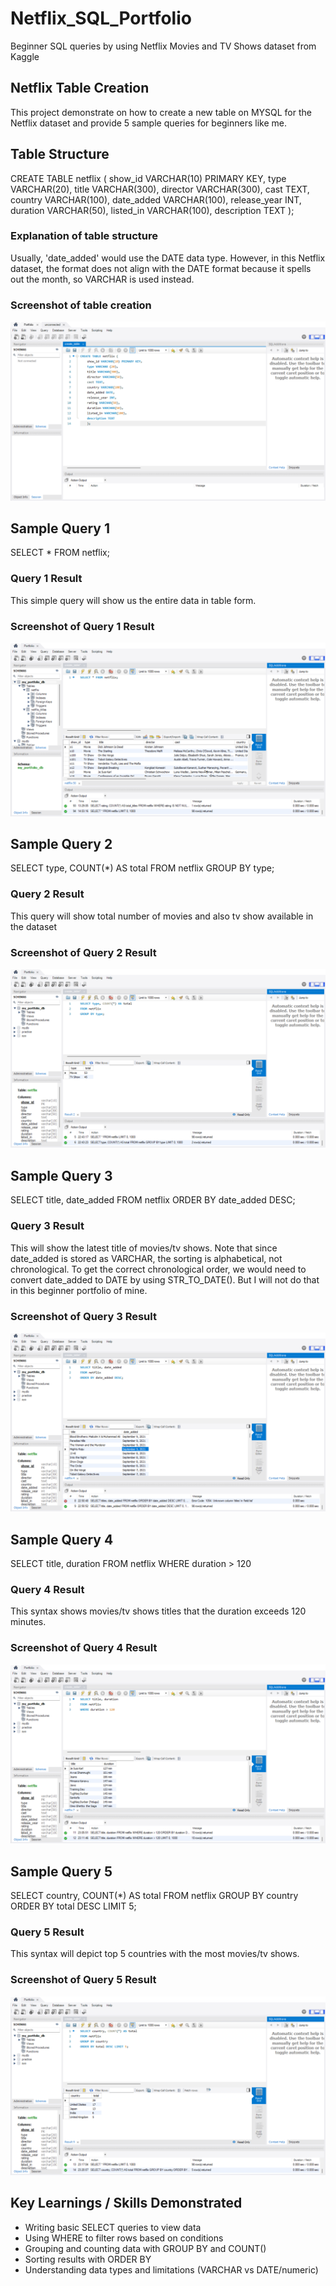 # Netflix_SQL_Portfolio
Beginner SQL queries by using Netflix Movies and TV Shows dataset from Kaggle

## Netflix Table Creation
This project demonstrate on how to create a new table on MYSQL for the Netflix dataset and provide 5 sample queries for beginners like me.

## Table Structure
CREATE TABLE netflix (
  show_id VARCHAR(10) PRIMARY KEY,
  type VARCHAR(20),
  title VARCHAR(300),
  director VARCHAR(300),
  cast TEXT,
  country VARCHAR(100),
  date_added VARCHAR(100),
  release_year INT,
  duration VARCHAR(50),
  listed_in VARCHAR(100),
  description TEXT
);

### Explanation of table structure
Usually, 'date_added' would use the DATE data type. However, in this Netflix dataset, the format does not align with the DATE format because it spells out the month, so VARCHAR is used instead.

### Screenshot of table creation
![Table Creation Screenshot](create_table_sql.png)

## Sample Query 1
SELECT * FROM netflix;

### Query 1 Result
This simple query will show us the entire data in table form.

### Screenshot of Query 1 Result
![Query Result 1](query_result.png)

## Sample Query 2
SELECT type, COUNT(*) AS total
FROM netflix
GROUP BY type;

### Query 2 Result
This query will show total number of movies and also tv show available in the dataset

### Screenshot of Query 2 Result
![Query Result 2](query_result_2.png)

## Sample Query 3
SELECT title, date_added
FROM netflix
ORDER BY date_added DESC;

### Query 3 Result
This will show the latest title of movies/tv shows. Note that since date_added is stored as VARCHAR, the sorting is alphabetical, not chronological.
To get the correct chronological order, we would need to convert date_added to DATE by using STR_TO_DATE(). But I will not do that in this beginner portfolio of mine.

### Screenshot of Query 3 Result
![Query_Result_3](query_result_3.png)

## Sample Query 4
SELECT title, duration
FROM netflix
WHERE duration > 120

### Query 4 Result
This syntax shows movies/tv shows titles that the duration exceeds 120 minutes.

### Screenshot of Query 4 Result
![Query_Result_4](query_result_4.png)

## Sample Query 5
SELECT country, COUNT(*) AS total
FROM netflix
GROUP BY country
ORDER BY total DESC LIMIT 5;

### Query 5 Result
This syntax will depict top 5 countries with the most movies/tv shows.

### Screenshot of Query 5 Result
![Query_Result_5](query_result_5.png)

## Key Learnings / Skills Demonstrated
- Writing basic SELECT queries to view data
- Using WHERE to filter rows based on conditions
- Grouping and counting data with GROUP BY and COUNT()
- Sorting results with ORDER BY
- Understanding data types and limitations (VARCHAR vs DATE/numeric)
